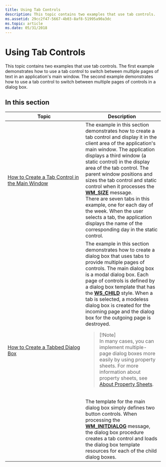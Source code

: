 ```yaml
---
title: Using Tab Controls
description: This topic contains two examples that use tab controls.
ms.assetid: 29cc2f47-5667-4b03-8af8-51995a90a3dc
ms.topic: article
ms.date: 05/31/2018
---
```


# Using Tab Controls

This topic contains two examples that use tab controls. The first example demonstrates how to use a tab control to switch between multiple pages of text in an application's main window. The second example demonstrates how to use a tab control to switch between multiple pages of controls in a dialog box.

## In this section



<table>
<colgroup>
<col style="width: 50%" />
<col style="width: 50%" />
</colgroup>
<thead>
<tr class="header">
<th>Topic</th>
<th>Description</th>
</tr>
</thead>
<tbody>
<tr class="odd">
<td><a href="create-a-tab-control-in-the-main-window.md">How to Create a Tab Control in the Main Window</a><br/></td>
<td>The example in this section demonstrates how to create a tab control and display it in the client area of the application's main window. The application displays a third window (a static control) in the display area of the tab control. The parent window positions and sizes the tab control and static control when it processes the <a href="https://docs.microsoft.com/windows/desktop/winmsg/wm-size"><strong>WM_SIZE</strong></a> message. <br/> There are seven tabs in this example, one for each day of the week. When the user selects a tab, the application displays the name of the corresponding day in the static control. <br/></td>
</tr>
<tr class="even">
<td><a href="create-a-tabbed-dialog-box.md">How to Create a Tabbed Dialog Box</a><br/></td>
<td>The example in this section demonstrates how to create a dialog box that uses tabs to provide multiple pages of controls. The main dialog box is a modal dialog box. Each page of controls is defined by a dialog box template that has the <a href="https://docs.microsoft.com/windows/desktop/winmsg/window-styles"><strong>WS_CHILD</strong></a> style. When a tab is selected, a modeless dialog box is created for the incoming page and the dialog box for the outgoing page is destroyed. <br/>
<blockquote>
[!Note]<br />
In many cases, you can implement multiple-page dialog boxes more easily by using property sheets. For more information about property sheets, see <a href="property-sheets.md">About Property Sheets</a>.
</blockquote>
<br/> The template for the main dialog box simply defines two button controls. When processing the <a href="https://docs.microsoft.com/windows/desktop/dlgbox/wm-initdialog"><strong>WM_INITDIALOG</strong></a> message, the dialog box procedure creates a tab control and loads the dialog box template resources for each of the child dialog boxes. <br/></td>
</tr>
</tbody>
</table>



 

 

 





